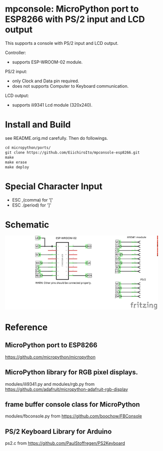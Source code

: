 mpconsole: MicroPython port to ESP8266 with PS/2 input and LCD output
==========================================================

This supports a console with PS/2 input and LCD output.

Controller:
- supports ESP-WROOM-02 module.

PS/2 input:
- only Clock and Data pin required.
- does not supports Computer to Keyboard communication.

LCD output:
- supports ili9341 Lcd module (320x240).

# Install and Build
see README.orig.md carefully. Then do followings.

    cd micropython/ports/
    git clone https://github.com/EiichiroIto/mpconsole-esp8266.git
    make
    make erase
    make deploy

# Special Character Input 
- ESC ,(comma) for '['
- ESC .(period) for ']'

# Schematic

![schematic](https://raw.githubusercontent.com/EiichiroIto/mpconsole-esp8266/master/images/mpconsole.png)

# Reference

## MicroPython port to ESP8266
https://github.com/micropython/micropython

## MicroPython library for RGB pixel displays.
modules/ili9341.py and modules/rgb.py from https://github.com/adafruit/micropython-adafruit-rgb-display

## frame buffer console class for MicroPython
modules/fbconsole.py from https://github.com/boochow/FBConsole

## PS/2 Keyboard Library for Arduino
ps2.c from https://github.com/PaulStoffregen/PS2Keyboard

